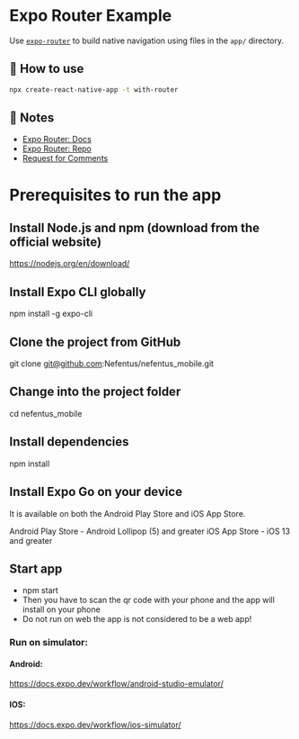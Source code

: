 # Expo Router Example

Use [`expo-router`](https://expo.github.io/router) to build native navigation using files in the `app/` directory.

## 🚀 How to use

```sh
npx create-react-native-app -t with-router
```

## 📝 Notes

- [Expo Router: Docs](https://expo.github.io/router)
- [Expo Router: Repo](https://github.com/expo/router)
- [Request for Comments](https://github.com/expo/router/discussions/1)



# Prerequisites to run the app

## Install Node.js and npm (download from the official website)
https://nodejs.org/en/download/

## Install Expo CLI globally
npm install -g expo-cli

## Clone the project from GitHub
git clone git@github.com:Nefentus/nefentus_mobile.git

## Change into the project folder
cd nefentus_mobile

## Install dependencies
npm install

## Install Expo Go on your device
It is available on both the Android Play Store and iOS App Store.

Android Play Store - Android Lollipop (5) and greater
iOS App Store - iOS 13 and greater

## Start app
* npm start
* Then you have to scan the qr code with your phone and the app will install on your phone
* Do not run on web the app is not considered to be a web app!
### Run on simulator:
#### Android:
https://docs.expo.dev/workflow/android-studio-emulator/
#### IOS:
https://docs.expo.dev/workflow/ios-simulator/




